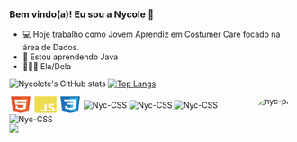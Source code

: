 ### Bem vindo(a)! Eu sou a Nycole 👋

- 💻 Hoje trabalho como Jovem Aprendiz em Costumer Care focado na área de Dados. 
- 📖 Estou aprendendo Java
- 🙍🏾‍♀️  Ela/Dela






![Nycolete's GitHub stats](https://github-readme-stats.vercel.app/api?username=Nycolete&show_icons=true&theme=tokyonight)
[![Top Langs](https://github-readme-stats.vercel.app/api/top-langs/?username=Nycolete&theme=tokyonight)](https://github.com/Nycolete/github-readme-stats)

<img align="right" alt="nyc-pic" height="150" style="border-radius:50px;"               src="https://cdn.discordapp.com/attachments/1083805021923192894/1087169910314111057/Design_sem_nome_1.gif">

<div class:linguagens>
         <img align="center" alt="Nyc-HTML" height="30" width="40" src="https://raw.githubusercontent.com/devicons/devicon/master/icons/html5/html5-original.svg">
         <img align="center" alt="Nyc-Js" height="30" width="40" src="https://raw.githubusercontent.com/devicons/devicon/master/icons/javascript/javascript-plain.svg">
         <img align="center" alt="Nyc-CSS" height="30" width="40" src="https://raw.githubusercontent.com/devicons/devicon/master/icons/css3/css3-original.svg">
         <img align="center" alt="Nyc-CSS" height="30" width="40" src="https://cdn.jsdelivr.net/gh/devicons/devicon/icons/vscode/vscode-original.svg" />
         <img align="center" alt="Nyc-CSS" height="60" width="40"src="https://cdn.jsdelivr.net/gh/devicons/devicon/icons/docker/docker-original.svg" />
         <img align="center" alt="Nyc-CSS" height="30" width="40" src="https://cdn.jsdelivr.net/gh/devicons/devicon/icons/vim/vim-original.svg" />
         <img align="center" alt="Nyc-CSS" height="30" width="40" src="https://cdn.jsdelivr.net/gh/devicons/devicon/icons/linux/linux-original.svg" />
         
</div>
   
<div>
          <a href="https://www.linkedin.com/in/nycoleferreiraoliveira/" target="_blank"><img src="https://img.shields.io/badge/-LinkedIn-%230077B5?style=for-the-badge&logo=linkedin&logoColor=white" target="_blank"></a> 
         
</div>

    
   
